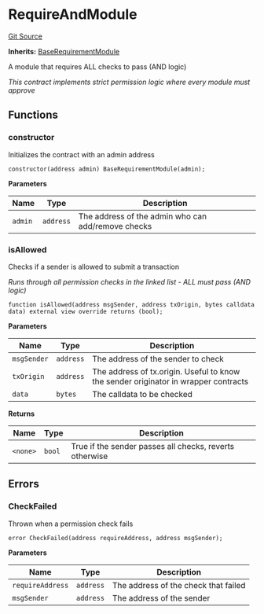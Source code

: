 # RequireAndModule
[Git Source](https://github.com/SyndicateProtocol/syndicate-appchains/blob/b28027a30c67e2de9f45368bdf6d7b4aecf3b0cf/src/requirement-modules/RequireAndModule.sol)

**Inherits:**
[BaseRequirementModule](/src/requirement-modules/BaseRequirementModule.sol/abstract.BaseRequirementModule.md)

A module that requires ALL checks to pass (AND logic)

*This contract implements strict permission logic where every module must approve*


## Functions
### constructor

Initializes the contract with an admin address


```solidity
constructor(address admin) BaseRequirementModule(admin);
```
**Parameters**

|Name|Type|Description|
|----|----|-----------|
|`admin`|`address`|The address of the admin who can add/remove checks|


### isAllowed

Checks if a sender is allowed to submit a transaction

*Runs through all permission checks in the linked list - ALL must pass (AND logic)*


```solidity
function isAllowed(address msgSender, address txOrigin, bytes calldata data) external view override returns (bool);
```
**Parameters**

|Name|Type|Description|
|----|----|-----------|
|`msgSender`|`address`|The address of the sender to check|
|`txOrigin`|`address`|The address of tx.origin. Useful to know the sender originator in wrapper contracts|
|`data`|`bytes`|The calldata to be checked|

**Returns**

|Name|Type|Description|
|----|----|-----------|
|`<none>`|`bool`|True if the sender passes all checks, reverts otherwise|


## Errors
### CheckFailed
Thrown when a permission check fails


```solidity
error CheckFailed(address requireAddress, address msgSender);
```

**Parameters**

|Name|Type|Description|
|----|----|-----------|
|`requireAddress`|`address`|The address of the check that failed|
|`msgSender`|`address`|The address of the sender|

